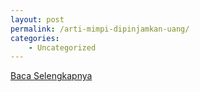 ```yaml
---
layout: post
permalink: /arti-mimpi-dipinjamkan-uang/
categories:
    - Uncategorized
---
```


[Baca Selengkapnya](/04)